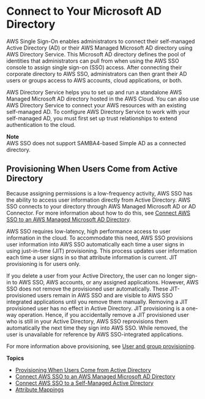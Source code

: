 # Connect to Your Microsoft AD Directory<a name="manage-your-identity-source-ad"></a>

AWS Single Sign\-On enables administrators to connect their self\-managed Active Directory \(AD\) or their AWS Managed Microsoft AD directory using AWS Directory Service\. This Microsoft AD directory defines the pool of identities that administrators can pull from when using the AWS SSO console to assign single sign\-on \(SSO\) access\. After connecting their corporate directory to AWS SSO, administrators can then grant their AD users or groups access to AWS accounts, cloud applications, or both\. 

AWS Directory Service helps you to set up and run a standalone AWS Managed Microsoft AD directory hosted in the AWS Cloud\. You can also use AWS Directory Service to connect your AWS resources with an existing self\-managed AD\. To configure AWS Directory Service to work with your self\-managed AD, you must first set up trust relationships to extend authentication to the cloud\.

**Note**  
AWS SSO does not support SAMBA4\-based Simple AD as a connected directory\.

## Provisioning When Users Come from Active Directory<a name="provision-users-from-ad"></a>

Because assigning permissions is a low\-frequency activity, AWS SSO has the ability to access user information directly from Active Directory\. AWS SSO connects to your directory through AWS Managed Microsoft AD or AD Connector\. For more information about how to do this, see [Connect AWS SSO to an AWS Managed Microsoft AD Directory](connectawsad.md)\.

AWS SSO requires low\-latency, high performance access to user information in the cloud\. To accommodate this need, AWS SSO provisions user information into AWS SSO automatically each time a user signs in using just\-in\-time \(JIT\) provisioning\. This process updates user information each time a user signs in so that attribute information is current\. JIT provisioning is for users only\.

If you delete a user from your Active Directory, the user can no longer sign\-in to AWS SSO, AWS accounts, or any assigned applications\. However, AWS SSO does not remove the provisioned user automatically\. These JIT\-provisioned users remain in AWS SSO and are visible to AWS SSO integrated applications until you remove them manually\. Removing a JIT provisioned user has no effect in Active Directory\. JIT provisioning is a one\-way operation\. Hence, if you accidentally remove a JIT provisioned user who is still in your Active Directory, AWS SSO reprovisions them automatically the next time they sign into AWS SSO\. While removed, the user is unavailable for reference by AWS SSO\-integrated applications\.

For more information above provisioning, see [User and group provisioning](users-groups-provisioning.md#user-group-provision)\.

**Topics**
+ [Provisioning When Users Come from Active Directory](#provision-users-from-ad)
+ [Connect AWS SSO to an AWS Managed Microsoft AD Directory](connectawsad.md)
+ [Connect AWS SSO to a Self\-Managed Active Directory](connectonpremad.md)
+ [Attribute Mappings](attributemappingsconcept.md)